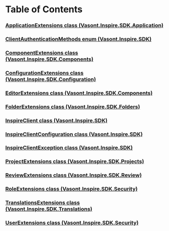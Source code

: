 # Table of Contents

### [ApplicationExtensions class (Vasont.Inspire.SDK.Application)](Vasont/Inspire/SDK/Application/ApplicationExtensions.md)

### [ClientAuthenticationMethods enum (Vasont.Inspire.SDK)](Vasont/Inspire/SDK/ClientAuthenticationMethods.md)

### [ComponentExtensions class (Vasont.Inspire.SDK.Components)](Vasont/Inspire/SDK/Components/ComponentExtensions.md)
 
### [ConfigurationExtensions class (Vasont.Inspire.SDK.Configuration)](Vasont/Inspire/SDK/Configuration/ConfigurationExtensions.md)

### [EditorExtensions class (Vasont.Inspire.SDK.Components)](Vasont/Inspire/SDK/Components/EditorExtensions.md)

### [FolderExtensions class (Vasont.Inspire.SDK.Folders)](Vasont/Inspire/SDK/Folders/FolderExtensions.md)

### [InspireClient class (Vasont.Inspire.SDK)](Vasont/Inspire/SDK/InspireClient.md)

### [InspireClientConfiguration class (Vasont.Inspire.SDK)](Vasont/Inspire/SDK/InspireClientConfiguration.md)

### [InspireClientException class (Vasont.Inspire.SDK)](Vasont/Inspire/SDK/InspireClientException.md)

### [ProjectExtensions class (Vasont.Inspire.SDK.Projects)](Vasont/Inspire/SDK/Projects/ProjectExtensions.md)

### [ReviewExtensions class (Vasont.Inspire.SDK.Review)](Vasont/Inspire/SDK/Review/ReviewExtensions.md)

### [RoleExtensions class (Vasont.Inspire.SDK.Security)](Vasont/Inspire/SDK/Security/RoleExtensions.md)

### [TranslationsExtensions class (Vasont.Inspire.SDK.Translations)](Vasont/Inspire/SDK/Translations/TranslationsExtensions.md)

### [UserExtensions class (Vasont.Inspire.SDK.Security)](Vasont/Inspire/SDK/Security/UserExtensions.md)

